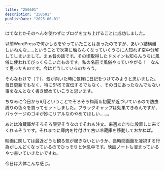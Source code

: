 ```yaml
---
title: "250601"
description: "250601"
publishDate: "2025-06-01"
---
```

はてなとかそのへんを使わずにブログを立ち上げることに成功しました。

以前WordPressで何かしらをやっていたことはあったのですが、あいつ結構難しいねんな……ということで次第に触らんくなっていくうちに人知れず空中分解してしまいまして。まぁ昔の話です。その頃取得したドメインも知らんうちに風俗に使われてびっくらこいたものです。私の名前で風俗やっていやがる！　なんて思ったものです。今はどうしているのだろう。

そんなわけで（？）、気が向いた時に気軽に日記をつけてみようと思いました。毎日更新でもなく、特にSNSで宣伝するでもなく、その日にあったなんでもない事をなんとなく書き留めていこうと思います。

ちなみに今日から6月ということでそろそろ梅雨＆初夏が近づいているので防虫周りの色々を買ってセットしました。ブラックキャップは効果てきめんですが、パッケージのゴキが妙にリアルなのやめてほしい……。

あとは冷蔵庫がそろそろ限界そうなのでそれも注文。来週あたりに設置しに来てくれるそうです。それまでに庫内を片付けて古い冷蔵庫を移動しておかねば。

映画に関しては最近どうも観る気が起きないというか、長時間画面を凝視する行為がしんどくなっているのでひっそりと休息中です。映画ノートも溜まっているやつ書いていきたいですね。

今日は大体こんな感じ。